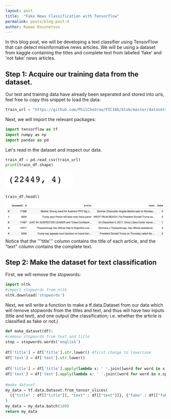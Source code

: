 ```yaml
---
layout: post
title:  "Fake News Classification with Tensorflow"
permalink: posts/blog-post-4
author: Roman Kouznetsov
---
```

In this blog post, we will be developing a text classifier using TensorFlow that can detect misinformative news articles. We will be using a dataset from kaggle containing the titles and complete text from labeled 'fake' and 'not fake' news articles.

## Step 1: Acquire our training data from the dataset.
Our test and training data have already been seperated and stored into urls, feel free to copy this snippet to load the data:
```python
train_url = "https://github.com/PhilChodrow/PIC16b/blob/master/datasets/fake_news_train.csv?raw=true"
```
Next, we will import the relevant packages:
```python
import tensorflow as tf
import numpy as np
import pandas as pd
```
Let's read in the dataset and inspect our data.
```python
train_df = pd.read_csv(train_url)
print(train_df.shape)
```
![hw4.1.2.png](/images/hw4.1.2.png)
```python
train_df.head()
```
![hw4.1.png](/images/hw4.1.png)
Notice that the '''title''' column contains the title of each article, and the "text" column contains the complete text.

## Step 2: Make the dataset for text classification
First, we will remove the stopwords:
```python
import nltk
#import stopwords from nltk
nltk.download('stopwords')
```
Next, we will write a function to make a tf.data.Dataset from our data which will remove stopwords from the titles and text, and thus will have two inputs (title and text), and one output (the classification; i.e. whether the article is classified as fake or not.)
```python
def make_dataset(df):
#remove stopwords from text and title
stop = stopwords.words('english')

df['title'] = df['title'].str.lower() #first change to lowercase
df['text'] = df['text'].str.lower()

df['title'] = df['title'].apply(lambda x: ' '.join([word for word in x.split() if word not in (stop)]))
df['text'] = df['text'].apply(lambda x: ' '.join([word for word in x.split() if word not in (stop)]))

#make dataset
my_data = tf.data.Dataset.from_tensor_slices(
  ({"title" : df[["title"]], "text" : df[["text"]]}, {"fake" : df[["fake"]]}) #two inputs, and one output
)
my_data = my_data.batch(100)
return my_data
```

